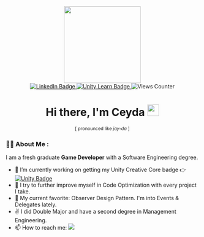 <div id="header" align="center">
  <img src="https://media.giphy.com/media/v1.Y2lkPTc5MGI3NjExZWlkOHJ4NHQ0bmM1ZG9wb3B5dHAwNWkxbHpvcTdtazVydWpwN2l4aCZlcD12MV9pbnRlcm5hbF9naWZfYnlfaWQmY3Q9cw/j0HjChGV0J44KrrlGv/giphy.gif" height="200"/>
</div>

<div id="badges" align="center">
  <a href="https://www.linkedin.com/in/ceyda-sevilmis/">
    <img src="https://img.shields.io/badge/LinkedIn-blue?style=for-the-badge&logo=linkedin&logoColor=white" alt="LinkedIn Badge"/>
  </a>
  <a href="https://learn.unity.com/u/602547a3edbc2a4e16680b52/?tab=profile">
    <img src="https://img.shields.io/badge/UnityLearn-black?style=for-the-badge&logo=unity&logoColor=white" alt="Unity Learn Badge"/>
  </a>
  <img src="https://komarev.com/ghpvc/?username=Cey-S&style=for-the-badge&color=blue" alt="Views Counter"/>
</div>

<h1 align="center">
  Hi there, I'm Ceyda
  <img src="https://media.giphy.com/media/hvRJCLFzcasrR4ia7z/giphy.gif" width="30px"/>
</h1>

<div align="center">
  <sub>[ pronounced like <i>jay-da</i> ]</sub>
</div>

### :woman_technologist: About Me :
I am a fresh graduate **Game Developer** with a Software Engineering degree.

- 🔭 I’m currently working on getting my Unity Creative Core badge :point_right: [![Unity Badge](https://img.shields.io/badge/CreativeCore-black?style=flat&logo=unity&logoColor=white)](https://learn.unity.com/pathway/creative-core)
- 🌱 I try to further improve myself in Code Optimization with every project I take.
- :sparkling_heart: My current favorite: Observer Design Pattern. I'm into Events & Delegates lately. 
- :v: I did Double Major and have a second degree in Management Engineering.
- 📫 How to reach me: <a href="mailto:ceyda.sevilmis@outlook.com" target="_blank"><img src="https://img.shields.io/badge/Outlook-blue?style=flat&logo=MicrosoftOutlook&logoColor=white"></a>

<!--
**Cey-S/Cey-S** is a ✨ _special_ ✨ repository because its `README.md` (this file) appears on your GitHub profile.

Here are some ideas to get you started:

- 🔭 I’m currently working on ...
- 🌱 I’m currently learning ...
- 👯 I’m looking to collaborate on ...
- 🤔 I’m looking for help with ...
- 💬 Ask me about ...
- 📫 How to reach me: ...
- 😄 Pronouns: ...
- ⚡ Fun fact: ...
-->

